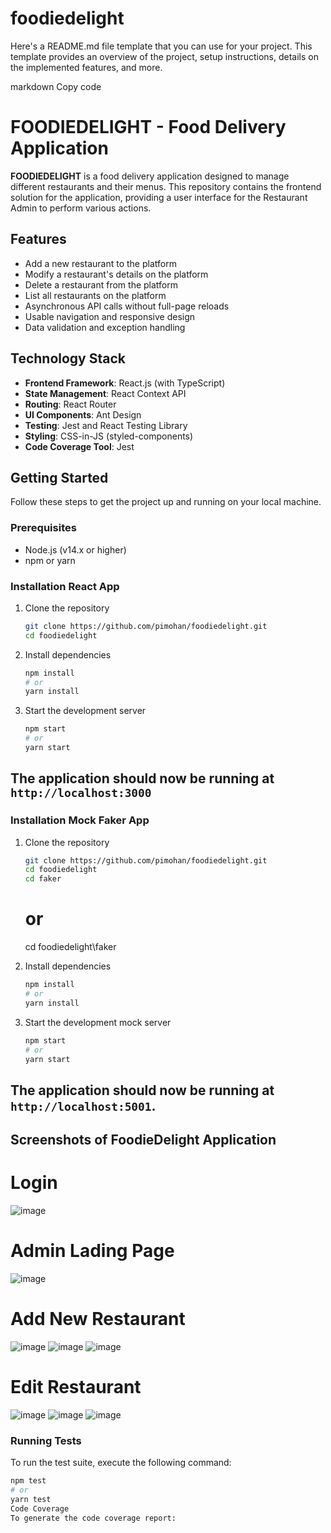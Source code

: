 # foodiedelight

Here's a README.md file template that you can use for your project. This template provides an overview of the project, setup instructions, details on the implemented features, and more.

markdown
Copy code
# FOODIEDELIGHT - Food Delivery Application

**FOODIEDELIGHT** is a food delivery application designed to manage different restaurants and their menus. This repository contains the frontend solution for the application, providing a user interface for the Restaurant Admin to perform various actions.

## Features

- Add a new restaurant to the platform
- Modify a restaurant's details on the platform
- Delete a restaurant from the platform
- List all restaurants on the platform
- Asynchronous API calls without full-page reloads
- Usable navigation and responsive design
- Data validation and exception handling

## Technology Stack

- **Frontend Framework**: React.js (with TypeScript)
- **State Management**: React Context API
- **Routing**: React Router
- **UI Components**: Ant Design
- **Testing**: Jest and React Testing Library
- **Styling**: CSS-in-JS (styled-components)
- **Code Coverage Tool**: Jest

## Getting Started

Follow these steps to get the project up and running on your local machine.

### Prerequisites

- Node.js (v14.x or higher)
- npm or yarn

### Installation React App

1. Clone the repository
    ```sh
    git clone https://github.com/pimohan/foodiedelight.git
    cd foodiedelight
    ```
2. Install dependencies
    ```sh
    npm install
    # or
    yarn install
    ```

3. Start the development server
    ```sh
    npm start
    # or
    yarn start
    ```
The application should now be running at `http://localhost:3000`
-----------------
### Installation Mock Faker App

1. Clone the repository
    ```sh
    git clone https://github.com/pimohan/foodiedelight.git
    cd foodiedelight
    cd faker
    ```
    # or
    cd foodiedelight\faker
2. Install dependencies
    ```sh
    npm install
    # or
    yarn install
    ```

3. Start the development mock server
    ```sh
    npm start
    # or
    yarn start
    ```
    
The application should now be running at `http://localhost:5001`.
-----------------------
## Screenshots of FoodieDelight Application
# Login
![image](https://github.com/user-attachments/assets/d3e80bed-9c3a-4602-beb7-c5675fe574c5)

# Admin Lading Page
![image](https://github.com/user-attachments/assets/4cdbc4f9-629c-4d08-bbc2-b85ac0d6e375)

# Add New Restaurant
![image](https://github.com/user-attachments/assets/a9baba98-e684-44f4-8d06-a9199ba42f56)
![image](https://github.com/user-attachments/assets/0a0d8177-3476-4ec8-8e0a-3f20bdfb65f6)
![image](https://github.com/user-attachments/assets/3e8e3352-c163-4823-842d-5c5e28f28adb)

# Edit Restaurant
![image](https://github.com/user-attachments/assets/e9600ece-2bf9-4109-a8b8-19607cbef160)
![image](https://github.com/user-attachments/assets/348d7c31-d56b-40f7-91f9-d599a7ffb0b1)
![image](https://github.com/user-attachments/assets/43b41a39-46ba-46fe-80b7-46d3f4fc7685)


### Running Tests

To run the test suite, execute the following command:
```sh
npm test
# or
yarn test
Code Coverage
To generate the code coverage report:



